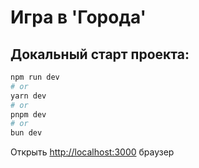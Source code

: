 # Игра в 'Города'

## Докальный старт проекта:

```bash
npm run dev
# or
yarn dev
# or
pnpm dev
# or
bun dev
```

Открыть [http://localhost:3000](http://localhost:3000) браузер